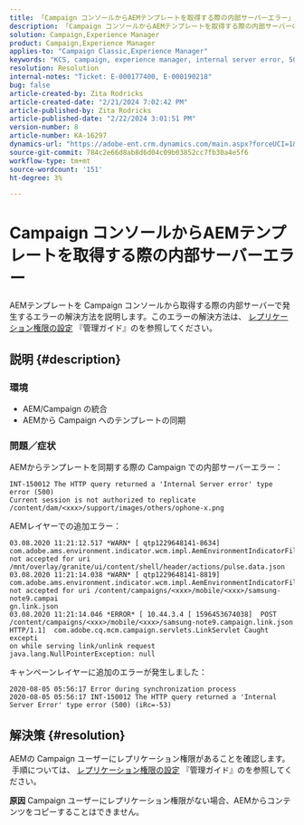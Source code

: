 ```yaml
---
title: 「Campaign コンソールからAEMテンプレートを取得する際の内部サーバーエラー」
description: 「Campaign コンソールからAEMテンプレートを取得する際の内部サーバーのエラーの解決方法を説明します」
solution: Campaign,Experience Manager
product: Campaign,Experience Manager
applies-to: "Campaign Classic,Experience Manager"
keywords: "KCS, campaign, experience manager, internal server error, 500"
resolution: Resolution
internal-notes: "Ticket: E-000177400, E-000190218"
bug: false
article-created-by: Zita Rodricks
article-created-date: "2/21/2024 7:02:42 PM"
article-published-by: Zita Rodricks
article-published-date: "2/22/2024 3:01:51 PM"
version-number: 8
article-number: KA-16297
dynamics-url: "https://adobe-ent.crm.dynamics.com/main.aspx?forceUCI=1&pagetype=entityrecord&etn=knowledgearticle&id=ad394ac8-ebd0-ee11-9079-6045bd006268"
source-git-commit: 784c2e66d8ab8d6d04c09b03852cc7fb30a4e5f6
workflow-type: tm+mt
source-wordcount: '151'
ht-degree: 3%

---
```


# Campaign コンソールからAEMテンプレートを取得する際の内部サーバーエラー


AEMテンプレートを Campaign コンソールから取得する際の内部サーバーで発生するエラーの解決方法を説明します。このエラーの解決方法は、 [レプリケーション権限の設定](https://experienceleague.adobe.com/docs/experience-manager-65/administering/security/security.html?lang=en#setting-replication-privileges) 『管理ガイド』のを参照してください。

## 説明 {#description}


### <b>環境</b>

- AEM/Campaign の統合
- AEMから Campaign へのテンプレートの同期


### <b>問題／症状</b>

AEMからテンプレートを同期する際の Campaign での内部サーバーエラー：


```
INT-150012 The HTTP query returned a 'Internal Server error' type error (500)
Current session is not authorized to replicate /content/dam/<xxx>/support/images/others/ophone-x.png
```


AEMレイヤーでの追加エラー：


```
03.08.2020 11:21:12.517 *WARN* [ qtp1229648141-8634]  com.adobe.ams.environment.indicator.wcm.impl.AemEnvironmentIndicatorFilter not accepted for uri /mnt/overlay/granite/ui/content/shell/header/actions/pulse.data.json
03.08.2020 11:21:14.038 *WARN* [ qtp1229648141-8819]  com.adobe.ams.environment.indicator.wcm.impl.AemEnvironmentIndicatorFilter not accepted for uri /content/campaigns/<xxx>/mobile/<xxx>/samsung-note9.campai
gn.link.json
03.08.2020 11:21:14.046 *ERROR* [ 10.44.3.4 [ 1596453674038]  POST /content/campaigns/<xxx>/mobile/<xxx>/samsung-note9.campaign.link.json HTTP/1.1]  com.adobe.cq.mcm.campaign.servlets.LinkServlet Caught excepti
on while serving link/unlink request
java.lang.NullPointerException: null
```


キャンペーンレイヤーに追加のエラーが発生しました：


```
2020-08-05 05:56:17 Error during synchronization process
2020-08-05 05:56:17 INT-150012 The HTTP query returned a 'Internal Server Error' type error (500) (iRc=-53)
```





## 解決策 {#resolution}


AEMの Campaign ユーザーにレプリケーション権限があることを確認します。  手順については、 [レプリケーション権限の設定](https://experienceleague.adobe.com/docs/experience-manager-65/administering/security/security.html?lang=en#setting-replication-privileges) 『管理ガイド』のを参照してください。

<b>原因</b>
Campaign ユーザーにレプリケーション権限がない場合、AEMからコンテンツをコピーすることはできません。


